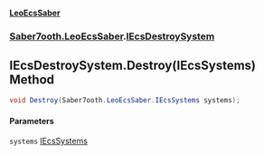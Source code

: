 #### [LeoEcsSaber](index.md 'index')
### [Saber7ooth.LeoEcsSaber](Saber7ooth.LeoEcsSaber.md 'Saber7ooth.LeoEcsSaber').[IEcsDestroySystem](IEcsDestroySystem.md 'Saber7ooth.LeoEcsSaber.IEcsDestroySystem')

## IEcsDestroySystem.Destroy(IEcsSystems) Method

```csharp
void Destroy(Saber7ooth.LeoEcsSaber.IEcsSystems systems);
```
#### Parameters

<a name='Saber7ooth.LeoEcsSaber.IEcsDestroySystem.Destroy(Saber7ooth.LeoEcsSaber.IEcsSystems).systems'></a>

`systems` [IEcsSystems](IEcsSystems.md 'Saber7ooth.LeoEcsSaber.IEcsSystems')